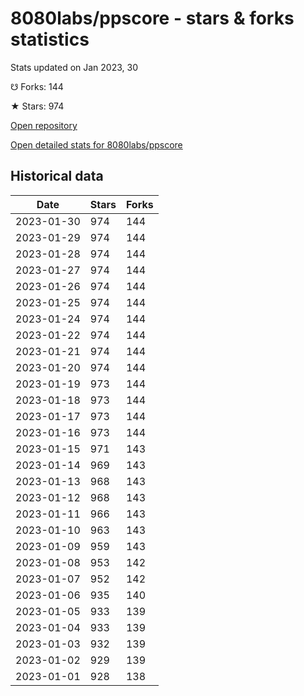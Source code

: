# 8080labs/ppscore - stars & forks statistics

Stats updated on Jan 2023, 30

☋ Forks: 144

★ Stars: 974

[Open repository](https://github.com/8080labs/ppscore)

[Open detailed stats for 8080labs/ppscore](https://reviewgithub.com/rep/8080labs/ppscore)

## Historical data
| Date | Stars | Forks |
|------|-------|-------|
| 2023-01-30 | 974 | 144 | 
| 2023-01-29 | 974 | 144 | 
| 2023-01-28 | 974 | 144 | 
| 2023-01-27 | 974 | 144 | 
| 2023-01-26 | 974 | 144 | 
| 2023-01-25 | 974 | 144 | 
| 2023-01-24 | 974 | 144 | 
| 2023-01-22 | 974 | 144 | 
| 2023-01-21 | 974 | 144 | 
| 2023-01-20 | 974 | 144 | 
| 2023-01-19 | 973 | 144 | 
| 2023-01-18 | 973 | 144 | 
| 2023-01-17 | 973 | 144 | 
| 2023-01-16 | 973 | 144 | 
| 2023-01-15 | 971 | 143 | 
| 2023-01-14 | 969 | 143 | 
| 2023-01-13 | 968 | 143 | 
| 2023-01-12 | 968 | 143 | 
| 2023-01-11 | 966 | 143 | 
| 2023-01-10 | 963 | 143 | 
| 2023-01-09 | 959 | 143 | 
| 2023-01-08 | 953 | 142 | 
| 2023-01-07 | 952 | 142 | 
| 2023-01-06 | 935 | 140 | 
| 2023-01-05 | 933 | 139 | 
| 2023-01-04 | 933 | 139 | 
| 2023-01-03 | 932 | 139 | 
| 2023-01-02 | 929 | 139 | 
| 2023-01-01 | 928 | 138 | 

